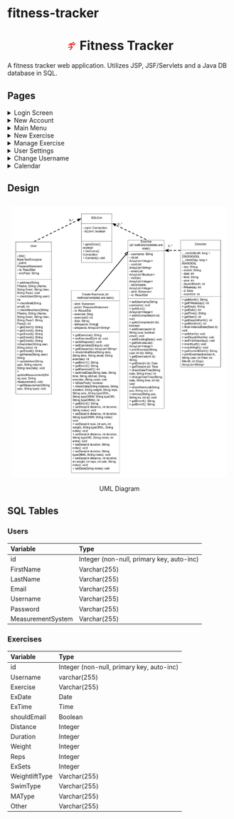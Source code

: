 # fitness-tracker

<div align="center">
    <h1>
        <img src="web/Images/Logo.png" alt="Logo" height="25px" style="margin-bottom:-3px; margin-right:0px;"> 
        Fitness Tracker
    </h1>
</div>

A fitness tracker web application. Utilizes JSP, JSF/Servlets and a Java DB database in SQL.

## Pages

<details><summary> Login Screen</summary>
<div style="display:inline-block; margin-right:10px; margin-left:10px; margin-top:10px;">
        <img src="screenshots/Login.png">
    </div>
</details>

<details><summary> New Account </summary>
<div style="display:inline-block; margin-right:10px; margin-left:10px; margin-top:10px;">
    <img src="screenshots/New Account.png">
</div>
</details>

<details><summary> Main Menu</summary>
<div style="display:inline-block; margin-right:10px; margin-left:10px; margin-top:10px;">
    <img src="screenshots/Main Menu.png">
</div>
</details>

<details><summary> New Exercise</summary>
<div style="display:inline-block; margin-right:10px; margin-left:10px; margin-top:10px;">
    <img src="screenshots/New Exercise.png">
    <p style="margin-bottom:-10px;"> Page 1 </p>
</div>
<div style="display:inline-block; margin-right:10px; margin-left:10px; margin-top:10px;">
    <img src="screenshots/New Exercise 2.png">
    <p style="margin-bottom:-10px;"> Page 2 </p>
</div>
</details>

<details><summary> Manage Exercise</summary>
<div style="display:inline-block; margin-right:10px; margin-left:10px; margin-top:10px;">
    <img src="screenshots/Manage Exercise.png">
</div>
</details>

<details><summary> User Settings</summary>
<div style="display:inline-block; margin-right:10px; margin-left:10px; margin-top:10px;">
    <img src="screenshots/Settings.png">
</div>
</details>

<details><summary> Change Username</summary>
<div style="display:inline-block; margin-right:10px; margin-left:10px; margin-top:10px;">
    <img src="screenshots/Change Username.png">
</div>
</details>

<details><summary> Calendar</summary>
<div style="display:inline-block; margin-right:10px; margin-left:10px; margin-top:10px;">
    <img src="screenshots/Calendar.png">
</div>
</details>





## Design

<div style="overflow-x:scroll; white-space:nowrap; text-align:center;">
    <div style="display:inline-block; margin-right:10px; margin-left:10px; margin-top:10px;">
        <img src="screenshots/UML Diagram.jpg">
        <p style="margin-bottom:-10px;"> UML Diagram </p>
    </div>
    <div style="display:inline-block; margin-right:10px; margin-left:10px; margin-top:10px;">
        <img src="screenshots/Flow Chart.png">
        <p style="margin-bottom:-10px;"> Flow Chart </p>
    </div>
</div>

## SQL Tables

### Users
| Variable        | Type |
| :---------------- | :------ |
| id             |   Integer (non-null, primary key, auto-inc)   |
| FirstName           |   Varchar(255)   |
| LastName           |   Varchar(255)   |
| Email           |   Varchar(255)   |
| Username           |   Varchar(255)   |
| Password           |   Varchar(255)   |
| MeasurementSystem           |   Varchar(255)   |

### Exercises
| Variable        | Type |
| :---------------- | :------ |
| id             |   Integer (non-null, primary key, auto-inc)   |
| Username           |   varchar(255)   |
| Exercise | Varchar(255) |
| ExDate           |   Date   |
| ExTime           |   Time   |
| shouldEmail   | Boolean |
| Distance | Integer |
| Duration | Integer |
| Weight | Integer |
| Reps | Integer |
|ExSets | Integer |
| WeightliftType | Varchar(255) |
| SwimType | Varchar(255) |
| MAType | Varchar(255) |
| Other | Varchar(255) |